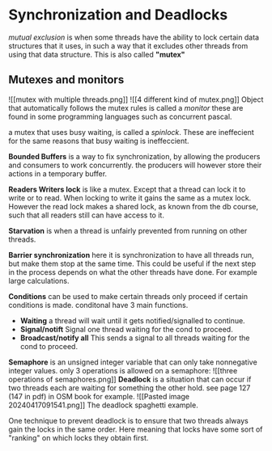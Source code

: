 # Synchronization and Deadlocks
*mutual exclusion* is when some threads have the ability to lock certain data structures that it uses, in such a way that it excludes other threads from using that data structure. This is also called **"mutex"**

## Mutexes and monitors
![[mutex with multiple threads.png]]
![[4 different kind of mutex.png]]
Object that automatically follows the mutex rules is called a *monitor* these are found in some programming languages such as concurrent pascal.

a mutex that uses busy waiting, is called a *spinlock*. These are ineffecient for the same reasons that busy waiting is ineffeccient.

**Bounded Buffers** is a way to fix synchronization, by allowing the producers and consumers to work concurrently. the producers will however store their actions in a temporary buffer.

**Readers Writers lock** is like a mutex. Except that a thread can lock it to write or to read. When locking to write it gains the same as a mutex lock. However the read lock makes a shared lock, as known from the db course, such that all readers still can have access to it.

**Starvation** is when a thread is unfairly prevented from running on other threads.

**Barrier synchronization** here it is synchronization to have all threads run, but make them stop at the same time. This could be useful if the next step in the process depends on what the other threads have done. For example large calculations.

**Conditions** can be used to make certain threads only proceed if certain conditions is made. conditonal have 3 main functions. 
- **Waiting**
	a thread will wait until it gets notified/signalled to continue.
- **Signal/notift**
	Signal one thread waiting for the cond to proceed.
- **Broadcast/notify all**
	This sends a signal to all threads waiting for the cond to proceed.

**Semaphore** is an unsigned integer variable that can only take nonnegative integer values. only 3 operations is allowed on a semaphore:
![[three operations of semaphores.png]]
**Deadlock** is a situation that can occur if two threads each are waiting for something the other hold. see page 127 (147 in pdf) in OSM book for example.
![[Pasted image 20240417091541.png]]
The deadlock spaghetti example.

One technique to prevent deadlock is to ensure that two threads always gain the locks in the same order. Here meaning that locks have some sort of "ranking" on which locks they obtain first.